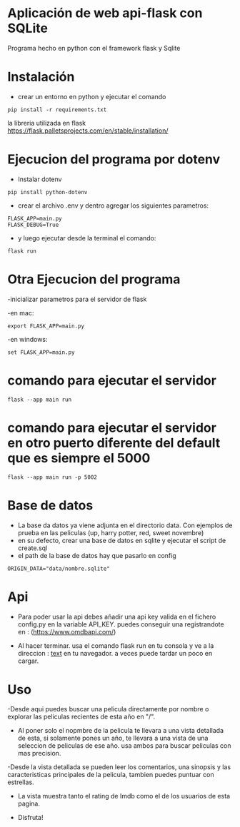 # Aplicación de web api-flask con SQLite

Programa hecho en python con el framework flask y Sqlite

# Instalación
- crear un entorno en python y ejecutar el comando
```
pip install -r requirements.txt
```

la libreria utilizada en flask https://flask.palletsprojects.com/en/stable/installation/

# Ejecucion del programa por dotenv 
- Instalar dotenv
```
pip install python-dotenv
```
- crear el archivo .env y dentro agregar los siguientes parametros:
```
FLASK_APP=main.py
FLASK_DEBUG=True
```
- y luego ejecutar desde la terminal el comando:
```
flask run
```


# Otra Ejecucion del programa

-inicializar parametros para el servidor de flask

-en mac:
```
export FLASK_APP=main.py
```

-en windows:
```
set FLASK_APP=main.py
```

# comando para ejecutar el servidor
```
flask --app main run
```
# comando para ejecutar el servidor en otro puerto diferente del default que es siempre el 5000
```
flask --app main run -p 5002
```

# Base de datos
- La base da datos ya viene adjunta en el directorio data. Con ejemplos de prueba en las peliculas (up, harry potter, red, sweet novembre)
- en su defecto, crear una base de datos en sqlite y ejecutar el script de create.sql
- el path de la base de datos hay que pasarlo en config
```
ORIGIN_DATA="data/nombre.sqlite"
```

# Api

- Para poder usar la api debes añadir una api key valida en el fichero config.py en la variable API_KEY.
puedes conseguir una registrandote en : (https://www.omdbapi.com/)

- Al hacer terminar. usa el comando flask run en tu consola y ve a la direccion : [text](http://127.0.0.1:5000) en tu navegador.
a veces puede tardar un poco en cargar.

# Uso

-Desde aqui puedes buscar una pelicula directamente por nombre o explorar las peliculas recientes de esta año en "/".

- Al poner solo el nopmbre de la pelicula te llevara a una vista detallada de esta, si solamente pones un año, te llevara a una vista de una seleccion de peliculas de ese año. usa ambos para buscar peliculas con mas precision.

-Desde la vista detallada se pueden leer los comentarios, una sinopsis y las caracteristicas principales de la pelicula, tambien puedes puntuar con estrellas.

- La vista muestra tanto el rating de Imdb como el de los usuarios de esta pagina.

- Disfruta!